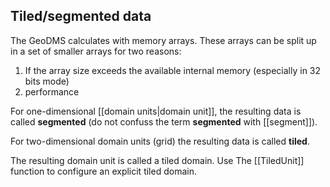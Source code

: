 ## Tiled/segmented data

The GeoDMS calculates with memory arrays. These arrays can be split up in a set of smaller arrays for two reasons:

1. If the array size exceeds the available internal memory (especially in 32 bits mode)
2. performance

For one-dimensional [[domain units|domain unit]], the resulting data is called **segmented** (do not confuss the term **segmented** with [[segment]]).

For two-dimensional domain units (grid) the resulting data is called **tiled**.

The resulting domain unit is called a tiled domain. Use The [[TiledUnit]] function to configure an explicit tiled domain.